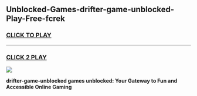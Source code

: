 
## Unblocked-Games-drifter-game-unblocked-Play-Free-fcrek
<h3>
<a href="https://premium76.site?title=drifter-game-unblocked&ref=20A">CLICK TO PLAY</a></h3>
<hr>

<h3>
<a href="https://premium76.site?title=drifter-game-unblocked&ref=20A">CLICK 2 PLAY</a>
  
</h3>

<a href="https://premium76.site?title=drifter-game-unblocked&ref=20A"><img src="https://clearcache.store/games.png"></a>


**drifter-game-unblocked games unblocked: Your Gateway to Fun and Accessible Online Gaming**
